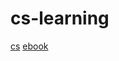 # cs-learning

[cs](https://github.com/ossu/computer-science)
[ebook](http://www.jdolivet.byethost13.com/Ressources)